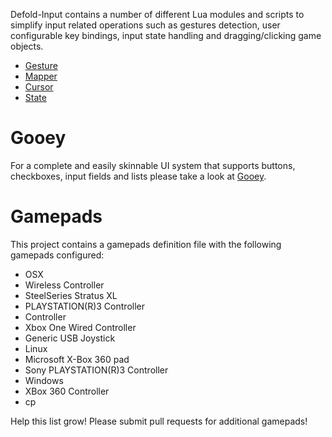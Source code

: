 Defold-Input contains a number of different Lua modules and scripts to simplify input related operations such as gestures detection, user configurable key bindings, input state handling and dragging/clicking game objects.

* [Gesture](in/gesture.md)
* [Mapper](in/mapper.md)
* [Cursor](in/cursor.md)
* [State](in/state.md)

# Gooey
For a complete and easily skinnable UI system that supports buttons, checkboxes, input fields and lists please take a look at [Gooey](https://github.com/britzl/gooey).

# Gamepads
This project contains a gamepads definition file with the following gamepads configured:

* OSX
 * Wireless Controller
 * SteelSeries Stratus XL
 * PLAYSTATION(R)3 Controller
 * Controller
 * Xbox One Wired Controller
 * Generic USB Joystick
* Linux
 * Microsoft X-Box 360 pad
 * Sony PLAYSTATION(R)3 Controller
* Windows
 * XBox 360 Controller
 * cp

Help this list grow! Please submit pull requests for additional gamepads!
